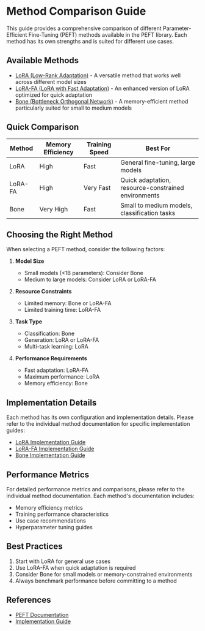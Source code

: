 # Method Comparison Guide

This guide provides a comprehensive comparison of different Parameter-Efficient Fine-Tuning (PEFT) methods available in the PEFT library. Each method has its own strengths and is suited for different use cases.

## Available Methods

- [LoRA (Low-Rank Adaptation)](lora.md) - A versatile method that works well across different model sizes
- [LoRA-FA (LoRA with Fast Adaptation)](lora_fa.md) - An enhanced version of LoRA optimized for quick adaptation
- [Bone (Bottleneck Orthogonal Network)](bone.md) - A memory-efficient method particularly suited for small to medium models

## Quick Comparison

| Method | Memory Efficiency | Training Speed | Best For |
|--------|------------------|----------------|----------|
| LoRA | High | Fast | General fine-tuning, large models |
| LoRA-FA | High | Very Fast | Quick adaptation, resource-constrained environments |
| Bone | Very High | Fast | Small to medium models, classification tasks |

## Choosing the Right Method

When selecting a PEFT method, consider the following factors:

1. **Model Size**
   - Small models (<1B parameters): Consider Bone
   - Medium to large models: Consider LoRA or LoRA-FA

2. **Resource Constraints**
   - Limited memory: Bone or LoRA-FA
   - Limited training time: LoRA-FA

3. **Task Type**
   - Classification: Bone
   - Generation: LoRA or LoRA-FA
   - Multi-task learning: LoRA

4. **Performance Requirements**
   - Fast adaptation: LoRA-FA
   - Maximum performance: LoRA
   - Memory efficiency: Bone

## Implementation Details

Each method has its own configuration and implementation details. Please refer to the individual method documentation for specific implementation guides:

- [LoRA Implementation Guide](lora.md#implementation)
- [LoRA-FA Implementation Guide](lora_fa.md#implementation)
- [Bone Implementation Guide](bone.md#implementation)

## Performance Metrics

For detailed performance metrics and comparisons, please refer to the individual method documentation. Each method's documentation includes:

- Memory efficiency metrics
- Training performance characteristics
- Use case recommendations
- Hyperparameter tuning guides

## Best Practices

1. Start with LoRA for general use cases
2. Use LoRA-FA when quick adaptation is required
3. Consider Bone for small models or memory-constrained environments
4. Always benchmark performance before committing to a method

## References

- [PEFT Documentation](https://huggingface.co/docs/peft/index)
- [Implementation Guide](https://github.com/huggingface/peft) 